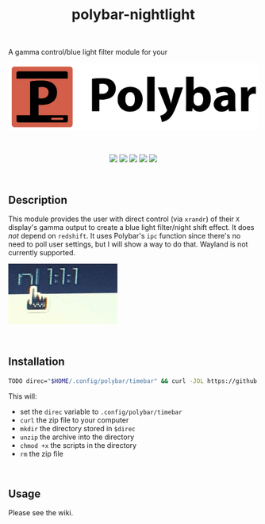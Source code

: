 <h1 align="center">polybar-nightlight</h1>

<p>&nbsp;</p>

A gamma control/blue light filter module for your

<div align="center">
	<picture>
 	 <source media="(prefers-color-scheme: dark)" srcset="https://raw.githubusercontent.com/polybar/polybar/master/doc/_static/banner-dark-mode.png">
 	 <img alt="polybar logo" src="https://raw.githubusercontent.com/polybar/polybar/master/doc/_static/banner.png">
	</picture>
</div>

<p>&nbsp;</p>

<p align="center">
	<a href="https://github.com/jamessouth/polybar-nightlight/blob/master/LICENSE"><img src="https://img.shields.io/github/license/jamessouth/polybar-nightlight"></a>
	<a href="https://archlinux.org/"><img src="https://img.shields.io/badge/Linux-d.svg?logoWidth=40&labelColor=d35e49&color=E3C567&logoColor=000000&logo=Linux"></a>
	<a href="https://www.gnu.org/software/bash/manual/"><img src="https://img.shields.io/badge/Bash-d.svg?logoWidth=40&labelColor=4eaa25&color=293137&logoColor=ffffff&logo=GNU%20Bash"></a>
	<a href="https://www.x.org/wiki/"><img src="https://img.shields.io/badge/Xorg-d.svg?logoWidth=40&labelColor=f28834&color=000000&logoColor=ffffff&logo=X.Org"></a>
	<img src="https://img.shields.io/badge/awesome-%C6%94%F0%9D%9A%BA%C5%9E-235789.svg">
</p>
<p>&nbsp;</p>

## Description
This module provides the user with direct control (via `xrandr`) of their `X` display's gamma output to create a blue light filter/night shift effect. It does *not* depend on `redshift`. It uses Polybar's `ipc` function since there's no need to poll user settings, but I will show a way to do that. Wayland is not currently supported.

<img alt="clicking through rgb profiles" src="screenshot.gif">
<p>&nbsp;</p>

## Installation
```bash
TODO direc="$HOME/.config/polybar/timebar" && curl -JOL https://github.com/jamessouth/polybar-time-bar/blob/master/timebar.zip?raw=true && mkdir -pv $direc && unzip timebar.zip -d $direc && chmod -R +x $direc && rm timebar.zip
```
This will:
* set the `direc` variable to `.config/polybar/timebar`
* `curl` the zip file to your computer
* `mkdir` the directory stored in `$direc`
* `unzip` the archive into the directory
* `chmod +x` the scripts in the directory
* `rm` the zip file
<p>&nbsp;</p>

## Usage
Please see the wiki.
<p>&nbsp;</p>










